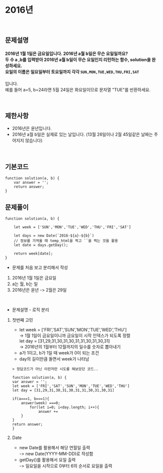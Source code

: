 # 2016년
<br>

## 문제설명
#### 2016년 1월 1일은 금요일입니다. 2016년 a월 b일은 무슨 요일일까요? <br>두 수 a ,b를 입력받아 2016년 a월 b일이 무슨 요일인지 리턴하는 함수, solution을 완성하세요. <br>요일의 이름은 일요일부터 토요일까지 각각 `SUN,MON,TUE,WED,THU,FRI,SAT`
입니다. <br>예를 들어 a=5, b=24라면 5월 24일은 화요일이므로 문자열 "TUE"를 반환하세요.

<br>

## 제한사항
* 2016년은 윤년입니다.
* 2016년 a월 b일은 실제로 있는 날입니다. (13월 26일이나 2월 45일같은 날짜는 주어지지 않습니다)
<br>

## 기본코드
```
function solution(a, b) {
    var answer = '';
    return answer;
}
```


## 문제풀이
```
function solution(a, b) {
   
    let week = ['SUN','MON','TUE','WED','THU','FRI','SAT']
    
    let days = new Date(`2016-${a}-${b}`)
    // 정보를 가져올 때 temp_html을 찍고 ``을 찍는 것을 활용
    let date = days.getDay();
    
    return week[date];
}
```
* 문제를 처음 보고 분리해서 작성
1. 2016년 1월 1일은 금요일
2. a는 월, b는 일
3. 2016년은 윤년 -> 2월은 29일

<br>

* 문제설명 - 로직 분리
1. 첫번째 고민
   - let week = ['FRI','SAT','SUN','MON','TUE','WED','THU']
   <br>-> 1월 1일이 금요일이니까 금요일이 시작 인덱스가 되도록 정렬
    <br>let day = [31,29,31,30,31,30,31,31,30,31,30,31]
    <br>-> 2016년의 1월부터 12월까지의 일수를 숫자로 뽑아내기
    - a가 1이고, b가 1일 때 week가 0이 되는 조건
    - day의 길이만큼 돌면서 week가 나타남
    ```
    > 정답코드가 아닌 이런저런 시도를 해보았던 코드..

    function solution(a, b) {
    var answer = '';
    let week = ['FRI','SAT','SUN','MON','TUE','WED','THU']
    let day = [31,29,31,30,31,30,31,31,30,31,30,31]
    
    if(a===1, b===1){
        answer(week) ===0;
            for(let i=0; i<day.length; i++){
                answer += 
        }
    }
    return answer; 
    }
    ```

2. Date
   - new Date를 활용해서 해당 연월일 출력
   <br>-> new Date(YYYY-MM-DD)로 작성함    
   - getDay()를 활용해서 요일 출력
   <br> -> 일요일을 시작으로 0부터 6의 순서로 요일을 출력